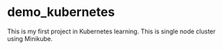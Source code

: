 # demo_kubernetes
This is my first project in Kubernetes learning. This is single node cluster using Minikube. 
